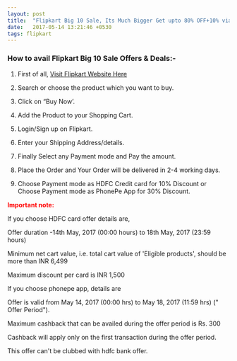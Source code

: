 ```yaml
---
layout: post
title:  "Flipkart Big 10 Sale, Its Much Bigger Get upto 80% OFF+10% via HDFC Credit Card"
date:   2017-05-14 13:21:46 +0530
tags: flipkart
---
```


<h3>How to avail Flipkart Big 10 Sale Offers & Deals:-</h3>

1) First of all, [Visit Flipkart Website Here](http://dl.flipkart.com/dl/?affid=justinech1)

2) Search or choose the product which you want to buy.

3) Click on “Buy Now’.

4) Add the Product to your Shopping Cart.

5) Login/Sign up on Flipkart.

6) Enter your Shipping Address/details.

7) Finally Select any Payment mode and Pay the amount. 

8) Place the Order and Your Order will be delivered in 2-4 working days.

9) Choose Payment mode as HDFC Credit card for 10% Discount or Choose Payment mode as PhonePe App for 30% Discount.

<span style="color:red"> **Important note:** </span>

If you choose HDFC card offer details are,

 Offer duration -14th May, 2017 (00:00 hours) to 18th May, 2017 (23:59 hours)

 Minimum net cart value, i.e. total cart value of 'Eligible products', should be more than INR 6,499

 Maximum discount per card is INR 1,500

If you choose phonepe app, details are

 Offer is valid from May 14, 2017 (00:00 hrs) to May 18, 2017 (11:59 hrs) (" Offer Period").

 Maximum cashback that can be availed during the offer period is Rs. 300

 Cashback will apply only on the first transaction during the offer period.

 This offer can't be clubbed with hdfc bank offer. 

